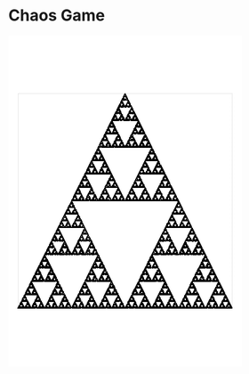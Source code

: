# Chaos Game
![The Sierprinksi gasket as rendered with the Chaos game](../image/generated/sierprinski.png)